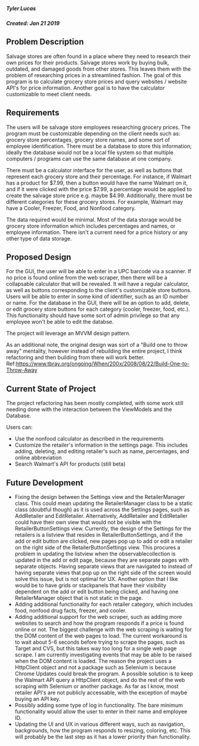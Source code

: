 ##### Tyler Lucas                                                   
##### Created: Jan 21 2019

## Problem Description

Salvage stores are often found in a place where they need to research their own prices for their products. Salvage stores work
by buying bulk, outdated, and damaged goods from other stores. This leaves them with the problem of researching prices in a streamlined fashion.
The goal of this program is to calculate grocery store prices and query websites / website API's for price information. Another goal is to have the
calculator customizable to meet client needs.

## Requirements

The users will be salvage store employees researching grocery prices. The program must be customizable depending on the client needs such as: grocery
store percentages, grocery store names, and some sort of employee identification. There must be a database to store this information; ideally the database would not be a local file system so that multiple computers / programs can use the same database at one company.

There must be a calculator interface for the user, as well as buttons that represent each grocery store and their percentage. For instance, if Walmart
has a product for $7.99, then a button would have the name Walmart on it, and if it were clicked with the price $7.99, a percentage would be applied
to create the salvage store price e.g. maybe $4.99. Additionally, there must be different categories for these grocery stores. For example, Walmart
may have a Cooler, Freezer, Food, and Nonfood category.

The data required would be minimal. Most of the data storage would be grocery store information which includes percentages and names, or employee
information. There isn't a current need for a price history or any other type of data storage.

## Proposed Design

For the GUI, the user will be able to enter in a UPC barcode via a scanner. If no price is found online from the web scraper, then there will be a collapsable calculator that will be revealed. It will have a regular calculator, as well as buttons corresponding to the client's customizable store buttons. Users will be able to enter in some kind of identifier, such as an ID number or name. For the database in the GUI, there will be an option to add, delete, or edit grocery store buttons for each category (cooler, freezer, food, etc.). This functionality should have some sort of admin privilege
so that any employee won't be able to edit the databse.

The project will leverage an MVVM design pattern. 

As an additional note, the original design was sort of a "Build one to throw away" mentality, however instead of
rebuilding the entire project, I think refactoring and then building from there will work better.
Ref:https://www.tbray.org/ongoing/When/200x/2008/08/22/Build-One-to-Throw-Away

## Current State of Project

The project refactoring has been mostly completed, with some work still needing done with the interaction between the ViewModels and the Database.

Users can:
- Use the nonfood calculator as described in the requirements
- Customize the retailer's information in the settings page. This includes adding, deleting, and editing retailer's such as name, percentages, and online abbreviation
- Search Walmart's API for products (still beta)

## Future Development
- Fixing the design between the Settings view and the RetailerManager class. This could mean updating the RetailerManager class to be a static class (doubtful though)
as it is used across the Settings pages, such as AddRetailer and EditRetailer. Alternatively, AddRetailer and EditRetailer could have their own view that would not be
visible with the RetailerButtonSettings view. Currently, the design of the Settings for the retailers is a listview that resides in RetailerButtonSettings, and if the add
or edit button are clicked, new pages pop up to add or edit a retailer on the right side of the RetailerButtonSettings view. This procures a problem in updating the 
listview when the observablecollection is updated in the add or edit page, because they are separate pages with separate objects. Having separate views that are navigated to
instead of having separate views that pop up on the right side of the screen would solve this issue, but is not optimal for UX. Another option that I like would be to have 
grids or stackpanels that have their visibility dependent on the add or edit button being clicked, and having one RetailerManager object that is not static in the page.
- Adding additional functionality for each retailer category, which includes food, nonfood drug facts, freezer, and cooler.
- Adding additional support for the web scraper, such as adding more websites to search and how the program responds if a price is found online or not. The biggest challenge
with the web scraping is waiting for the DOM content of the web pages to load. The current workaround is to wait about 5-6 seconds before trying to scrape the pages, such as Target
and CVS, but this takes way too long for a single web page scrape. I am currently investigating events that may be able to be raised when the DOM content is loaded.
The reason the project uses a HttpClient object and not a package such as Selenium is because Chrome Updates could break the program. A possible solution is to
keep the Walmart API query a HttpClient object, and do the rest of the web scraping with Selenium or another package. As far as I know, most retailer API's are not publicly
accessable, with the exception of maybe buying an API key.
- Possibly adding some type of log in functionality. The bare minimum functionality would allow the user to enter in their name and employee ID.
- Updating the UI and UX in various different ways, such as navigation, backgrounds, how the program responds to resizing, coloring, etc. This will probably be the last step
as it has a lower priority than functionality.